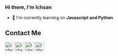 ### Hi there, I'm Ichsan

- 🌱 I'm currently learning on **Javascript and Python**

## Contact Me
<a href="https://www.linkedin.com/in/ichsannura/" target="_blank">
  <img align="left" alt="Ichsan's LinkedIn" width="30px" src="https://img.icons8.com/color/48/000000/linkedin.png"/>
</a>
<a href="https://twitter.com/dotnaonweh" target="_blank">
  <img align="left" alt="Ichsan's Twitter" width="30px" src="https://img.icons8.com/color/48/000000/twitter.png"/>
</a>
<a href="https://xsanna.my.id" target="_blank">
  <img align="left" alt="Ichsan's Website" width="30px" src="https://img.icons8.com/color/48/000000/domain.png" />
</a>
<a href="mailto:xsanna@protonmail.ch" target="_blank">
  <img align="left" alt="Ichsan's E-Mail" width="30px" src="https://img.icons8.com/color/48/000000/email.png" />
</a>
<br>

